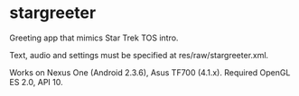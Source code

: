 stargreeter
===========

Greeting app that mimics Star Trek TOS intro.

Text, audio and settings must be specified at res/raw/stargreeter.xml.

Works on Nexus One (Android 2.3.6), Asus TF700 (4.1.x). Required OpenGL ES 2.0, API 10.
